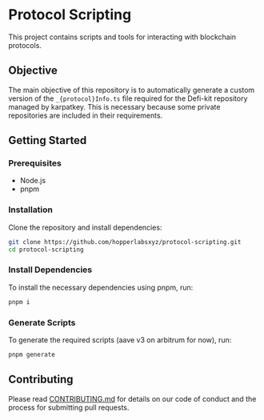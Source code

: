 # Protocol Scripting

This project contains scripts and tools for interacting with blockchain protocols.
## Objective

The main objective of this repository is to automatically generate a custom version of the `_{protocol}Info.ts` file required for the Defi-kit repository managed by karpatkey. This is necessary because some private repositories are included in their requirements.

## Getting Started

### Prerequisites

- Node.js
- pnpm

### Installation

Clone the repository and install dependencies:

```bash
git clone https://github.com/hopperlabsxyz/protocol-scripting.git
cd protocol-scripting
```

### Install Dependencies

To install the necessary dependencies using pnpm, run:

```bash
pnpm i
```

### Generate Scripts

To generate the required scripts (aave v3 on arbitrum for now), run:

```bash
pnpm generate
```

## Contributing

Please read [CONTRIBUTING.md](CONTRIBUTING.md) for details on our code of conduct and the process for submitting pull requests.

